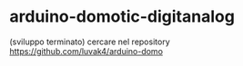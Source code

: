 # arduino-domotic-digitanalog

(sviluppo terminato) cercare nel repository https://github.com/luvak4/arduino-domo
